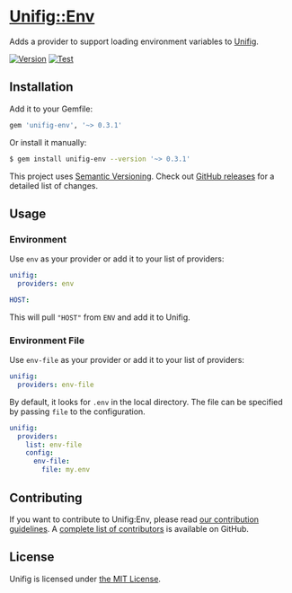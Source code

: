 # [Unifig::Env][]

Adds a provider to support loading environment variables to [Unifig][].

[![Version](https://img.shields.io/gem/v/unifig-env.svg?style=flat-square)](https://rubygems.org/gems/unifig-env)
[![Test](https://img.shields.io/github/workflow/status/AaronLasseigne/unifig-env/Test?label=Test&style=flat-square)](https://github.com/AaronLasseigne/unifig-env/actions?query=workflow%3ATest)

## Installation

Add it to your Gemfile:

``` rb
gem 'unifig-env', '~> 0.3.1'
```

Or install it manually:

``` sh
$ gem install unifig-env --version '~> 0.3.1'
```

This project uses [Semantic Versioning][].
Check out [GitHub releases][] for a detailed list of changes.

## Usage

### Environment

Use `env` as your provider or add it to your list of providers:

``` yml
unifig:
  providers: env

HOST:
```

This will pull `"HOST"` from `ENV` and add it to Unifig.

### Environment File

Use `env-file` as your provider or add it to your list of providers:

``` yml
unifig:
  providers: env-file
```

By default, it looks for `.env` in the local directory.
The file can be specified by passing `file` to the configuration.

``` yml
unifig:
  providers:
    list: env-file
    config:
      env-file:
        file: my.env
```

## Contributing

If you want to contribute to Unifig:Env, please read [our contribution guidelines][].
A [complete list of contributors][] is available on GitHub.

## License

Unifig is licensed under [the MIT License][].

[Unifig::Env]: https://github.com/AaronLasseigne/unifig-env
[Unifig]: https://github.com/AaronLasseigne/unifig
[Semantic Versioning]: http://semver.org/spec/v2.0.0.html
[GitHub releases]: https://github.com/AaronLasseigne/unifig-env/releases
[our contribution guidelines]: CONTRIBUTING.md
[complete list of contributors]: https://github.com/AaronLasseigne/unifig-env/graphs/contributors
[the MIT License]: LICENSE.txt
